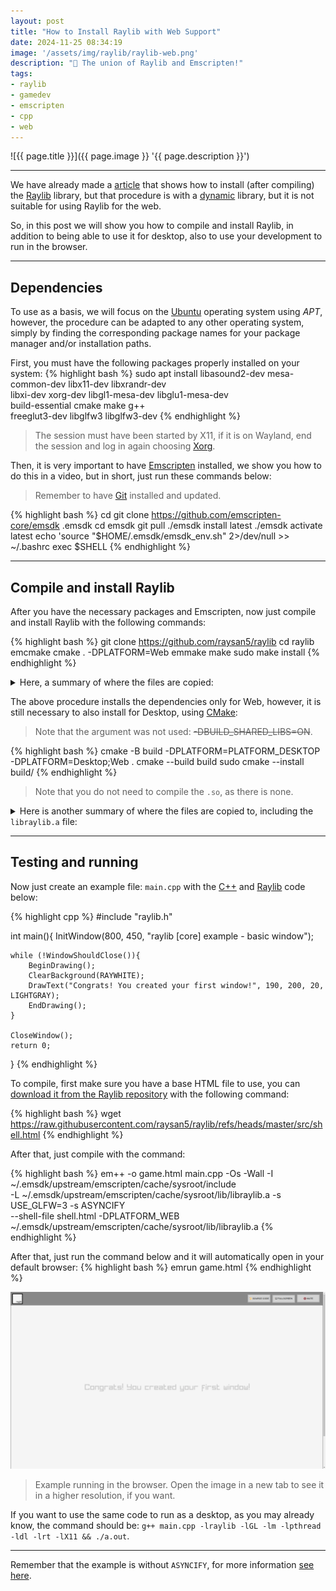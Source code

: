 ```yaml
---
layout: post
title: "How to Install Raylib with Web Support"
date: 2024-11-25 08:34:19
image: '/assets/img/raylib/raylib-web.png'
description: "🚀 The union of Raylib and Emscripten!"
tags:
- raylib
- gamedev
- emscripten
- cpp
- web
---
```


![{{ page.title }}]({{ page.image }} '{{ page.description }}')

---

We have already made a [article](https://terminalroot.com/create-games-for-windows-linux-and-web-with-raylib-c-cpp/) that shows how to install (after compiling) the [Raylib](https://terminalroot.com/tags#raylib) library, but that procedure is with a [dynamic](https://terminalroot.com/difference-between-static-and-dynamic-libraries/) library, but it is not suitable for using Raylib for the web.

So, in this post we will show you how to compile and install Raylib, in addition to being able to use it for desktop, also to use your development to run in the browser.

---

## Dependencies
To use as a basis, we will focus on the [Ubuntu](https://terminalroot.com/tags#ubuntu) operating system using *APT*, however, the procedure can be adapted to any other operating system, simply by finding the corresponding package names for your package manager and/or installation paths.

First, you must have the following packages properly installed on your system:
{% highlight bash %}
sudo apt install libasound2-dev mesa-common-dev libx11-dev libxrandr-dev \
libxi-dev xorg-dev libgl1-mesa-dev libglu1-mesa-dev \
build-essential cmake make g++ \
freeglut3-dev libglfw3 libglfw3-dev
{% endhighlight %}
> The session must have been started by X11, if it is on Wayland, end the session and log in again choosing [Xorg](https://terminalroot.com/5-quick-tips-for-cpp/).

Then, it is very important to have [Emscripten](https://terminalroot.com/how-to-transform-your-games-into-c-cpp-for-the-web-with-emscripten-sdl2/) installed, we show you how to do this in a video, but in short, just run these commands below:
> Remember to have [Git](https://terminalroot.com/tags#git) installed and updated.

{% highlight bash %}
cd
git clone https://github.com/emscripten-core/emsdk .emsdk
cd emsdk
git pull
./emsdk install latest
./emsdk activate latest
echo 'source "$HOME/.emsdk/emsdk_env.sh" 2>/dev/null >> ~/.bashrc
exec $SHELL
{% endhighlight %}

---

## Compile and install Raylib
After you have the necessary packages and Emscripten, now just compile and install Raylib with the following commands:

{% highlight bash %}
git clone https://github.com/raysan5/raylib
cd raylib
emcmake cmake . -DPLATFORM=Web
emmake make
sudo make install
{% endhighlight %}

<details>
 <summary>Here, a summary of where the files are copied:</summary>

{% highlight bash %}
...
[99%] Built target textures_textured_curve
[100%] Built target textures_to_image
Install the project...
-- Install configuration: "Debug"
-- Installing: /home/marcos/.emsdk/upstream/emscripten/cache/sysroot/lib/libraylib.a
-- Installing: /home/marcos/.emsdk/upstream/emscripten/cache/sysroot/include/raylib.h
-- Installing: /home/marcos/.emsdk/upstream/emscripten/cache/sysroot/include/rlgl.h
-- Installation: /home/marcos/.emsdk/upstream/emscripten/cache/sysroot/include/raymath.h
-- Installing: /home/marcos/.emsdk/upstream/emscripten/cache/sysroot/lib/pkgconfig/raylib.pc
-- Installing: /home/marcos/.emsdk/upstream/emscripten/cache/sysroot/lib/cmake/raylib/raylib-config-version.cmake
-- Installing: /home/marcos/.emsdk/upstream/emscripten/cache/sysroot/lib/cmake/raylib/raylib-config.cmake
{% endhighlight %}

</details>

The above procedure installs the dependencies only for Web, however, it is still necessary to also install for Desktop, using [CMake](https://terminalroot.com/tags#cmake):
> Note that the argument was not used: ~~-DBUILD_SHARED_LIBS=ON~~.

{% highlight bash %}
cmake -B build -DPLATFORM=PLATFORM_DESKTOP -DPLATFORM=Desktop;Web .
cmake --build build
sudo cmake --install build/
{% endhighlight %}
> Note that you do not need to compile the `.so`, as there is none.

<details>
<summary>Here is another summary of where the files are copied to, including the <code>libraylib.a</code> file:</summary>

{% highlight bash %}
[sudo] password for marcos:
-- Install configuration: "Debug"
-- Installing: /usr/local/lib/libraylib.a
-- Installing: /usr/local/include/raylib.h
-- Installing: /usr/local/include/rlgl.h
-- Installing: /usr/local/include/raymath.h
-- Installing: /usr/local/lib/pkgconfig/raylib.pc
-- Installing: /usr/local/lib/cmake/raylib/raylib-config-version.cmake
-- Installing: /usr/local/lib/cmake/raylib/raylib-config.cmake
{% endhighlight %}

</details>

---

## Testing and running
Now just create an example file: `main.cpp` with the [C++](https://terminalroot.com/tags#cpp) and [Raylib](https://terminalroot.com/tags#raylib) code below:

{% highlight cpp %}
#include "raylib.h"

int main(){
    InitWindow(800, 450, "raylib [core] example - basic window");

    while (!WindowShouldClose()){
        BeginDrawing();
        ClearBackground(RAYWHITE);
        DrawText("Congrats! You created your first window!", 190, 200, 20, LIGHTGRAY);
        EndDrawing();
    }

    CloseWindow();
    return 0;
}
{% endhighlight %}

To compile, first make sure you have a base HTML file to use, you can [download it from the Raylib repository](https://github.com/raysan5/raylib/blob/master/src/shell.html) with the following command:

{% highlight bash %}
wget https://raw.githubusercontent.com/raysan5/raylib/refs/heads/master/src/shell.html
{% endhighlight %}

After that, just compile with the command:

{% highlight bash %}
em++ -o game.html main.cpp -Os -Wall -I ~/.emsdk/upstream/emscripten/cache/sysroot/include \
-L ~/.emsdk/upstream/emscripten/cache/sysroot/lib/libraylib.a -s USE_GLFW=3 -s ASYNCIFY \
--shell-file shell.html -DPLATFORM_WEB ~/.emsdk/upstream/emscripten/cache/sysroot/lib/libraylib.a
{% endhighlight %}

After that, just run the command below and it will automatically open in your default browser:
{% highlight bash %}
emrun game.html
{% endhighlight %}

![Example running in the browser](/assets/img/raylib/raylib-run-web.png)
> Example running in the browser. Open the image in a new tab to see it in a higher resolution, if you want.

If you want to use the same code to run as a desktop, as you may already know, the command should be: `g++ main.cpp -lraylib -lGL -lm -lpthread -ldl -lrt -lX11 && ./a.out`.

---

Remember that the example is without `ASYNCIFY`, for more information [see here](https://github.com/raysan5/raylib/wiki/Working-for-Web-(HTML5)#42-use-standard-raylib-whilewindowshouldclose-loop).


